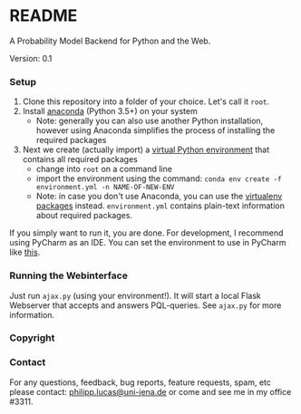 # README #

A Probability Model Backend for Python and the Web.

Version: 0.1

### Setup ###

1. Clone this repository into a folder of your choice. Let's call it `root`.
2. Install [anaconda](https://www.continuum.io/downloads) (Python 3.5+) on your system
   * Note: generally you can also use another Python installation, however using Anaconda simplifies the process of installing the required packages
2. Next we create (actually import) a [virtual Python environment](http://conda.pydata.org/docs/using/envs.html#) that contains all required packages
   * change into `root` on a command line
   * import the environment using the command: `conda env create -f environment.yml -n NAME-OF-NEW-ENV`
   * Note: in case you don't use Anaconda, you can use the [virtualenv packages](http://docs.python-guide.org/en/latest/dev/virtualenvs/) instead. `environment.yml` contains plain-text information about required packages.

If you simply want to run it, you are done. For development, I recommend using PyCharm as an IDE. You can set the environment to use in PyCharm like [this](https://docs.continuum.io/anaconda/ide_integration#pycharm).

### Running the Webinterface ### 

Just run `ajax.py` (using your environment!). It will start a local Flask Webserver that accepts and answers PQL-queries. See `ajax.py` for more information.

### Copyright ###

### Contact ###

For any questions, feedback, bug reports, feature requests, spam, etc please contact: [philipp.lucas@uni-jena.de](philipp.lucas@uni-jena.de) or come and see me in my office #3311.